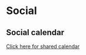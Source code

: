# Social

## Social calendar

[Click here for shared calendar](https://outlook.office365.com/owa/calendar/4de21822b9b04e8c89748e7d9884ef10@imperial.ac.uk/8700fc8fca7e438cb7db6b705272c0a410410286568204673966/calendar.ics)